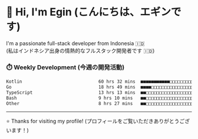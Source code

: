 # 👋 Hi, I'm Egin (こんにちは、エギンです)

I'm a passionate full-stack developer from Indonesia 🇮🇩  
(私はインドネシア出身の情熱的なフルスタック開発者です 🇮🇩)

### ⏱️ Weekly Development (今週の開発活動)

<!--START_SECTION:waka-->

```txt
Kotlin                             60 hrs 32 mins  ■■■■■■■■■■■□□□□□□□□□□□□□□   45.69 %
Go                                 18 hrs 49 mins  ■■■■□□□□□□□□□□□□□□□□□□□□□   14.21 %
TypeScript                         13 hrs 13 mins  ■■□□□□□□□□□□□□□□□□□□□□□□□   09.98 %
Bash                               9 hrs 10 mins   ■■□□□□□□□□□□□□□□□□□□□□□□□   06.92 %
Other                              8 hrs 27 mins   ■■□□□□□□□□□□□□□□□□□□□□□□□   06.39 %
```

<!--END_SECTION:waka-->

---

⭐️ Thanks for visiting my profile! (プロフィールをご覧いただきありがとうございます！)
